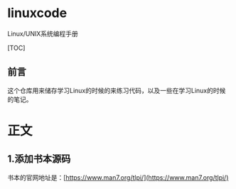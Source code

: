 # linuxcode
Linux/UNIX系统编程手册



[TOC]

## 前言

这个仓库用来储存学习Linux的时候的来练习代码，以及一些在学习Linux的时候的笔记。

# 正文

## 1.添加书本源码

书本的官网地址是：[https://www.man7.org/tlpi/](https://www.man7.org/tlpi/)

[^时间]: 20210210

